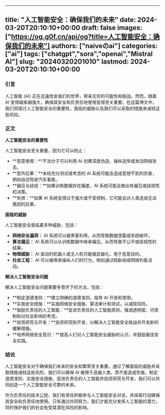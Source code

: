 
---
title: "人工智能安全：确保我们的未来"
date: 2024-03-20T20:10:10+00:00
draft: false
images: ["https://og.g0f.cn/api/og?title=人工智能安全：确保我们的未来"]
authors: ["naiveのai"]
categories: ["ai"]
tags: ["chatgpt","sora","openai","Mistral AI"]
slug: "20240320201010"
lastmod: 2024-03-20T20:10:10+00:00
---
### 引言

人工智能 (AI) 正在迅速改变我们的世界，带来无穷的可能性和挑战。然而，随着 AI 变得越来越强大，确保其安全和负责任地使用变得至关重要。在这篇博文中，我们将探讨人工智能安全的重要性，面临的威胁以及我们可以采取的措施来减轻这些风险。

### 正文

**人工智能安全的重要性**

人工智能安全至关重要，因为它可以防止：

* **恶意使用：**不法分子可以利用 AI 创建深度伪造、操纵选举或发动网络攻击。
* **意外后果：**未经充分测试或考虑的 AI 系统可能会造成意想不到的伤害，例如自动驾驶汽车事故。
* **偏见与歧视：**如果训练数据存在偏差，AI 系统可能会做出有偏见或歧视性的决策。
* **失控：**如果 AI 系统变得过于强大或不受控制，它可能会对人类造成无法挽回的后果。

**面临的威胁**

人工智能安全面临着多种威胁，包括：

* **网络安全漏洞：** AI 系统可以被黑客利用，从而导致数据泄露或系统破坏。
* **算法偏见：** AI 系统可以从训练数据中继承偏见，从而导致不公平或歧视性的结果。
* **物理威胁：** AI 驱动的机器人或无人机可能被武器化，用于恶意目的。
* **社会工程：** AI 可以被用来操纵人们的行为，例如通过假新闻或网络钓鱼活动。

**解决人工智能安全问题**

解决人工智能安全问题需要多管齐下的方法，包括：

* **制定道德准则：**建立明确的道德准则，指导 AI 开发和使用。
* **实施安全措施：**实施网络安全措施、算法审计和测试，以减轻风险。
* **鼓励负责任的人工智能：**促进负责任的人工智能原则，强调透明度、问责制和对社会影响的考虑。
* **投资研究与开发：**投资研究和开发，以解决人工智能安全挑战并开发新的缓解措施。
* **培养网络安全意识：**提高人们对人工智能安全威胁的认识，并鼓励最佳安全实践。

### 结论

人工智能安全对于确保我们未来的安全和繁荣至关重要。通过了解面临的威胁并采取措施减轻这些风险，我们可以确保 AI 被用于造福人类，而不是造成伤害。制定道德准则、实施安全措施、促进负责任的人工智能并投资研究与开发，我们可以共同创造一个人工智能安全可靠的未来。

作为负责任的技术公民，我们有责任积极参与人工智能安全对话，并采取行动确保其安全和负责任地使用。只有通过共同努力，我们才能充分发挥人工智能的潜力，同时保护我们的社会免受其潜在风险的影响。